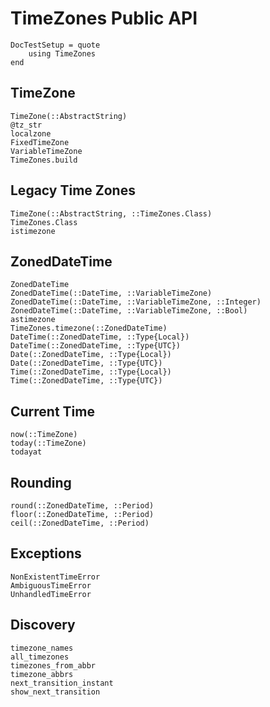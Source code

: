 # TimeZones Public API

```@meta
DocTestSetup = quote
    using TimeZones
end
```

## TimeZone

```@docs
TimeZone(::AbstractString)
@tz_str
localzone
FixedTimeZone
VariableTimeZone
TimeZones.build
```

## Legacy Time Zones

```@docs
TimeZone(::AbstractString, ::TimeZones.Class)
TimeZones.Class
istimezone
```

## ZonedDateTime

```@docs
ZonedDateTime
ZonedDateTime(::DateTime, ::VariableTimeZone)
ZonedDateTime(::DateTime, ::VariableTimeZone, ::Integer)
ZonedDateTime(::DateTime, ::VariableTimeZone, ::Bool)
astimezone
TimeZones.timezone(::ZonedDateTime)
DateTime(::ZonedDateTime, ::Type{Local})
DateTime(::ZonedDateTime, ::Type{UTC})
Date(::ZonedDateTime, ::Type{Local})
Date(::ZonedDateTime, ::Type{UTC})
Time(::ZonedDateTime, ::Type{Local})
Time(::ZonedDateTime, ::Type{UTC})
```

## Current Time

```@docs
now(::TimeZone)
today(::TimeZone)
todayat
```

## Rounding

```@docs
round(::ZonedDateTime, ::Period)
floor(::ZonedDateTime, ::Period)
ceil(::ZonedDateTime, ::Period)
```

## Exceptions

```@docs
NonExistentTimeError
AmbiguousTimeError
UnhandledTimeError
```

## Discovery

```@docs
timezone_names
all_timezones
timezones_from_abbr
timezone_abbrs
next_transition_instant
show_next_transition
```
